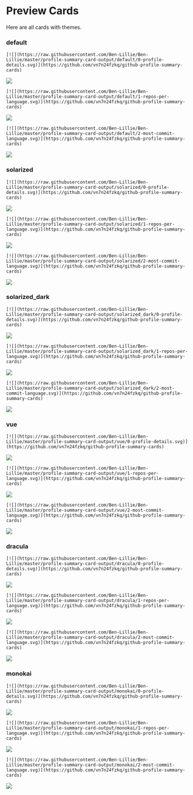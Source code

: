 
# Preview Cards

Here are all cards with themes.


### default


```
[![](https://raw.githubusercontent.com/Ben-Lillie/Ben-Lillie/master/profile-summary-card-output/default/0-profile-details.svg)](https://github.com/vn7n24fzkq/github-profile-summary-cards)
```
![](https://raw.githubusercontent.com/Ben-Lillie/Ben-Lillie/master/profile-summary-card-output/default/0-profile-details.svg)


```
[![](https://raw.githubusercontent.com/Ben-Lillie/Ben-Lillie/master/profile-summary-card-output/default/1-repos-per-language.svg)](https://github.com/vn7n24fzkq/github-profile-summary-cards)
```
![](https://raw.githubusercontent.com/Ben-Lillie/Ben-Lillie/master/profile-summary-card-output/default/1-repos-per-language.svg)


```
[![](https://raw.githubusercontent.com/Ben-Lillie/Ben-Lillie/master/profile-summary-card-output/default/2-most-commit-language.svg)](https://github.com/vn7n24fzkq/github-profile-summary-cards)
```
![](https://raw.githubusercontent.com/Ben-Lillie/Ben-Lillie/master/profile-summary-card-output/default/2-most-commit-language.svg)


### solarized


```
[![](https://raw.githubusercontent.com/Ben-Lillie/Ben-Lillie/master/profile-summary-card-output/solarized/0-profile-details.svg)](https://github.com/vn7n24fzkq/github-profile-summary-cards)
```
![](https://raw.githubusercontent.com/Ben-Lillie/Ben-Lillie/master/profile-summary-card-output/solarized/0-profile-details.svg)


```
[![](https://raw.githubusercontent.com/Ben-Lillie/Ben-Lillie/master/profile-summary-card-output/solarized/1-repos-per-language.svg)](https://github.com/vn7n24fzkq/github-profile-summary-cards)
```
![](https://raw.githubusercontent.com/Ben-Lillie/Ben-Lillie/master/profile-summary-card-output/solarized/1-repos-per-language.svg)


```
[![](https://raw.githubusercontent.com/Ben-Lillie/Ben-Lillie/master/profile-summary-card-output/solarized/2-most-commit-language.svg)](https://github.com/vn7n24fzkq/github-profile-summary-cards)
```
![](https://raw.githubusercontent.com/Ben-Lillie/Ben-Lillie/master/profile-summary-card-output/solarized/2-most-commit-language.svg)


### solarized_dark


```
[![](https://raw.githubusercontent.com/Ben-Lillie/Ben-Lillie/master/profile-summary-card-output/solarized_dark/0-profile-details.svg)](https://github.com/vn7n24fzkq/github-profile-summary-cards)
```
![](https://raw.githubusercontent.com/Ben-Lillie/Ben-Lillie/master/profile-summary-card-output/solarized_dark/0-profile-details.svg)


```
[![](https://raw.githubusercontent.com/Ben-Lillie/Ben-Lillie/master/profile-summary-card-output/solarized_dark/1-repos-per-language.svg)](https://github.com/vn7n24fzkq/github-profile-summary-cards)
```
![](https://raw.githubusercontent.com/Ben-Lillie/Ben-Lillie/master/profile-summary-card-output/solarized_dark/1-repos-per-language.svg)


```
[![](https://raw.githubusercontent.com/Ben-Lillie/Ben-Lillie/master/profile-summary-card-output/solarized_dark/2-most-commit-language.svg)](https://github.com/vn7n24fzkq/github-profile-summary-cards)
```
![](https://raw.githubusercontent.com/Ben-Lillie/Ben-Lillie/master/profile-summary-card-output/solarized_dark/2-most-commit-language.svg)


### vue


```
[![](https://raw.githubusercontent.com/Ben-Lillie/Ben-Lillie/master/profile-summary-card-output/vue/0-profile-details.svg)](https://github.com/vn7n24fzkq/github-profile-summary-cards)
```
![](https://raw.githubusercontent.com/Ben-Lillie/Ben-Lillie/master/profile-summary-card-output/vue/0-profile-details.svg)


```
[![](https://raw.githubusercontent.com/Ben-Lillie/Ben-Lillie/master/profile-summary-card-output/vue/1-repos-per-language.svg)](https://github.com/vn7n24fzkq/github-profile-summary-cards)
```
![](https://raw.githubusercontent.com/Ben-Lillie/Ben-Lillie/master/profile-summary-card-output/vue/1-repos-per-language.svg)


```
[![](https://raw.githubusercontent.com/Ben-Lillie/Ben-Lillie/master/profile-summary-card-output/vue/2-most-commit-language.svg)](https://github.com/vn7n24fzkq/github-profile-summary-cards)
```
![](https://raw.githubusercontent.com/Ben-Lillie/Ben-Lillie/master/profile-summary-card-output/vue/2-most-commit-language.svg)


### dracula


```
[![](https://raw.githubusercontent.com/Ben-Lillie/Ben-Lillie/master/profile-summary-card-output/dracula/0-profile-details.svg)](https://github.com/vn7n24fzkq/github-profile-summary-cards)
```
![](https://raw.githubusercontent.com/Ben-Lillie/Ben-Lillie/master/profile-summary-card-output/dracula/0-profile-details.svg)


```
[![](https://raw.githubusercontent.com/Ben-Lillie/Ben-Lillie/master/profile-summary-card-output/dracula/1-repos-per-language.svg)](https://github.com/vn7n24fzkq/github-profile-summary-cards)
```
![](https://raw.githubusercontent.com/Ben-Lillie/Ben-Lillie/master/profile-summary-card-output/dracula/1-repos-per-language.svg)


```
[![](https://raw.githubusercontent.com/Ben-Lillie/Ben-Lillie/master/profile-summary-card-output/dracula/2-most-commit-language.svg)](https://github.com/vn7n24fzkq/github-profile-summary-cards)
```
![](https://raw.githubusercontent.com/Ben-Lillie/Ben-Lillie/master/profile-summary-card-output/dracula/2-most-commit-language.svg)


### monokai


```
[![](https://raw.githubusercontent.com/Ben-Lillie/Ben-Lillie/master/profile-summary-card-output/monokai/0-profile-details.svg)](https://github.com/vn7n24fzkq/github-profile-summary-cards)
```
![](https://raw.githubusercontent.com/Ben-Lillie/Ben-Lillie/master/profile-summary-card-output/monokai/0-profile-details.svg)


```
[![](https://raw.githubusercontent.com/Ben-Lillie/Ben-Lillie/master/profile-summary-card-output/monokai/1-repos-per-language.svg)](https://github.com/vn7n24fzkq/github-profile-summary-cards)
```
![](https://raw.githubusercontent.com/Ben-Lillie/Ben-Lillie/master/profile-summary-card-output/monokai/1-repos-per-language.svg)


```
[![](https://raw.githubusercontent.com/Ben-Lillie/Ben-Lillie/master/profile-summary-card-output/monokai/2-most-commit-language.svg)](https://github.com/vn7n24fzkq/github-profile-summary-cards)
```
![](https://raw.githubusercontent.com/Ben-Lillie/Ben-Lillie/master/profile-summary-card-output/monokai/2-most-commit-language.svg)

